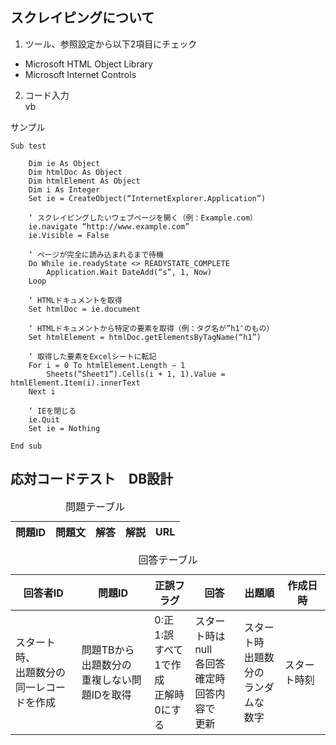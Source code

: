 ## スクレイピングについて
1. ツール、参照設定から以下2項目にチェック
* Microsoft HTML Object Library
* Microsoft Internet Controls

2. コード入力<br>
vb

サンプル

    Sub test

        Dim ie As Object
        Dim htmlDoc As Object
        Dim htmlElement As Object
        Dim i As Integer
        Set ie = CreateObject(“InternetExplorer.Application”)
    
        ‘ スクレイピングしたいウェブページを開く（例：Example.com）
        ie.navigate “http://www.example.com”
        ie.Visible = False
    
        ‘ ページが完全に読み込まれるまで待機
        Do While ie.readyState <> READYSTATE_COMPLETE
            Application.Wait DateAdd(“s”, 1, Now)
        Loop
    
        ‘ HTMLドキュメントを取得
        Set htmlDoc = ie.document  
    
        ‘ HTMLドキュメントから特定の要素を取得（例：タグ名が”h1″のもの）
        Set htmlElement = htmlDoc.getElementsByTagName(“h1”) 
    
        ‘ 取得した要素をExcelシートに転記
        For i = 0 To htmlElement.Length – 1  
            Sheets(“Sheet1”).Cells(i + 1, 1).Value = htmlElement.Item(i).innerText  
        Next i  
    
        ‘ IEを閉じる　　
        ie.Quit  
        Set ie = Nothing  
    
    End sub

## 応対コードテスト　DB設計<br>

<table>
<caption>問題テーブル
<thead>
<tr><th>問題ID<th>問題文<th>解答<th>解説<th>URL</th>


<table>
<caption>回答テーブル
<thead>
<tr><th>回答者ID<th>問題ID<th>正誤フラグ<th>回答<th>出題順<th>作成日時</th>
<tbody>
<tr><td>スタート時、<br>出題数分の<br>同一レコードを作成<td>問題TBから<br>出題数分の<br>重複しない問題IDを取得<td>0:正 1:誤<br>すべて<br>1で作成<br>正解時<br>0にする<td>スタート時は<br>null<br>各回答<br>確定時<br>回答内容で<br>更新<td>スタート時<br>出題数分の<br>ランダムな<br>数字<td>スタート時刻</td>